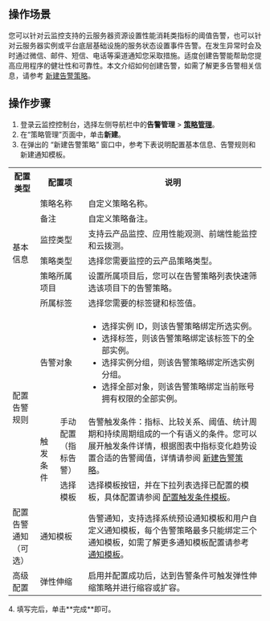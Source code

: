 ## 操作场景
您可以针对云监控支持的云服务器资源设置性能消耗类指标的阈值告警，也可以针对云服务器实例或平台底层基础设施的服务状态设置事件告警。在发生异常时会及时通过微信、邮件、短信、电话等渠道通知您采取措施。适度创建告警能帮助您提高应用程序的健壮性和可靠性。本文介绍如何创建告警，如需了解更多告警相关信息，请参考 [新建告警策略](https://cloud.tencent.com/document/product/248/50398)。

## 操作步骤

1. 登录云监控控制台，选择左侧导航栏中的**告警管理** > **[策略管理](https://console.cloud.tencent.com/monitor/alarm2/policy)**。
2. 在“策略管理”页面中，单击**新建**。
3. 在弹出的 “新建告警策略” 窗口中，参考下表说明配置基本信息、告警规则和新建通知模板。

<table>
  <tr>
    <th>配置类型</th>
    <th width="19%" colspan=2>配置项</th>
    <th>说明</th>
  </tr>
  <tr>
    <td  rowspan="6"> 基本<br>信息</td>
    <td colspan=2>策略名称</td>
    <td>自定义策略名称。</td>
  </tr>
  <tr>
    <td colspan=2>备注</td>
    <td>自定义策略备注。</td>
  </tr>
  <tr>
    <td colspan=2>监控类型</td>
    <td>支持云产品监控、应用性能观测、前端性能监控和云拨测。</td>
  </tr>
  <tr>
    <td colspan=2>策略类型</td>
    <td>选择您需要监控的云产品策略类型。</td>
  </tr>
  <tr>
    <td colspan=2>策略所属项目</td>
    <td>设置所属项目后，您可以在告警策略列表快速筛选该项目下的告警策略。
  </tr>
	<tr>
    <td colspan=2>所属标签</td>
    <td>选择您需要的标签键和标签值。</td>
  </tr>
  <tr>
    <td rowspan="3">配置<br>告警<br>规则</td>
    <td colspan=2>告警对象</td>
    <td>
      <ul>
			         <li>选择实例 ID，则该告警策略绑定所选实例。</li>
           <li>选择标签，则该告警策略绑定该标签下的全部实例。</li>
               <li>选择实例分组，则该告警策略绑定所选实例分组。</li>
		            <li>选择全部对象，则该告警策略绑定当前账号拥有权限的全部实例。</li>
           </ul>
        </td>
		<tr>
		<td rowspan=2>触发条件</td>
    <td>手动<br>配置<br>（指标告警）</td>
    <td>
告警触发条件：指标、比较关系、阈值、统计周期和持续周期组成的一个有语义的条件。您可以展开触发条件详情，根据图表中指标变化趋势设置合适的告警阈值，详情请参阅 <a href="https://cloud.tencent.com/document/product/248/50398">新建告警策略</a>。</td>

  <tr>
    <td>选择模板</td>
    <td> 选择模板按钮，并在下拉列表选择已配置的模板，具体配置请参阅 <a href="https://cloud.tencent.com/document/product/248/18474">配置触发条件模板</a>。</td>
  </tr>
        <tr>
        <td>配置<br>告警<br>通知<br>（可选）</td>
        <td colspan=2>通知模板</td>
        <td>告警通知，支持选择系统预设通知模板和用户自定义通知模板，每个告警策略最多只能绑定三个通知模板，如需了解更多通知模板配置请参考<a href="https://cloud.tencent.com/document/product/248/50394"> 通知模板</a>。</td>
    </tr>
		<tr>
		<td>高级配置</td>
      <td colspan=2>弹性伸缩</td>
      <td>启用并配置成功后，达到告警条件可触发弹性伸缩策略并进行缩容或扩容。</td>
		</tr>
		</table>
4. 填写完后，单击**完成**即可。





